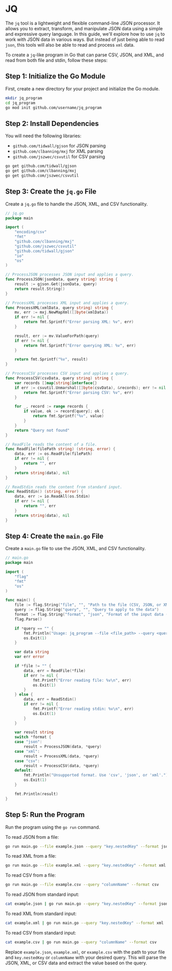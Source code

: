 # JQ

The `jq` tool is a lightweight and flexible command-line JSON processor. It allows you to extract, transform, and manipulate JSON data using a simple and expressive query language. In this guide, we'll explore how to use `jq` to work with JSON data in various ways. But instead of just being able to read `json`, this tools will also be able to read and process `xml` data.

To create a `jq`-like program in Go that can parse CSV, JSON, and XML, and read from both file and stdin, follow these steps:

## Step 1: Initialize the Go Module

First, create a new directory for your project and initialize the Go module.

```sh
mkdir jq_program
cd jq_program
go mod init github.com/username/jq_program
```

## Step 2: Install Dependencies

You will need the following libraries:
- `github.com/tidwall/gjson` for JSON parsing
- `github.com/clbanning/mxj` for XML parsing
- `github.com/jszwec/csvutil` for CSV parsing

```sh
go get github.com/tidwall/gjson
go get github.com/clbanning/mxj
go get github.com/jszwec/csvutil
```

## Step 3: Create the `jq.go` File

Create a `jq.go` file to handle the JSON, XML, and CSV functionality.

```go
// jq.go
package main

import (
    "encoding/csv"
    "fmt"
    "github.com/clbanning/mxj"
    "github.com/jszwec/csvutil"
    "github.com/tidwall/gjson"
    "io"
    "os"
)

// ProcessJSON processes JSON input and applies a query.
func ProcessJSON(jsonData, query string) string {
    result := gjson.Get(jsonData, query)
    return result.String()
}

// ProcessXML processes XML input and applies a query.
func ProcessXML(xmlData, query string) string {
    mv, err := mxj.NewMapXml([]byte(xmlData))
    if err != nil {
        return fmt.Sprintf("Error parsing XML: %v", err)
    }

    result, err := mv.ValueForPath(query)
    if err != nil {
        return fmt.Sprintf("Error querying XML: %v", err)
    }

    return fmt.Sprintf("%v", result)
}

// ProcessCSV processes CSV input and applies a query.
func ProcessCSV(csvData, query string) string {
    var records []map[string]interface{}
    if err := csvutil.Unmarshal([]byte(csvData), &records); err != nil {
        return fmt.Sprintf("Error parsing CSV: %v", err)
    }

    for _, record := range records {
        if value, ok := record[query]; ok {
            return fmt.Sprintf("%v", value)
        }
    }
    return "Query not found"
}

// ReadFile reads the content of a file.
func ReadFile(filePath string) (string, error) {
    data, err := os.ReadFile(filePath)
    if err != nil {
        return "", err
    }
    return string(data), nil
}

// ReadStdin reads the content from standard input.
func ReadStdin() (string, error) {
    data, err := io.ReadAll(os.Stdin)
    if err != nil {
        return "", err
    }
    return string(data), nil
}
```

## Step 4: Create the `main.go` File

Create a `main.go` file to use the JSON, XML, and CSV functionality.

```go
// main.go
package main

import (
    "flag"
    "fmt"
    "os"
)

func main() {
    file := flag.String("file", "", "Path to the file (CSV, JSON, or XML)")
    query := flag.String("query", "", "Query to apply to the data")
    format := flag.String("format", "json", "Format of the input data (csv, json, or xml)")
    flag.Parse()

    if *query == "" {
        fmt.Println("Usage: jq_program --file <file_path> --query <query> --format <csv|json|xml>")
        os.Exit(1)
    }

    var data string
    var err error

    if *file != "" {
        data, err = ReadFile(*file)
        if err != nil {
            fmt.Printf("Error reading file: %v\n", err)
            os.Exit(1)
        }
    } else {
        data, err = ReadStdin()
        if err != nil {
            fmt.Printf("Error reading stdin: %v\n", err)
            os.Exit(1)
        }
    }

    var result string
    switch *format {
    case "json":
        result = ProcessJSON(data, *query)
    case "xml":
        result = ProcessXML(data, *query)
    case "csv":
        result = ProcessCSV(data, *query)
    default:
        fmt.Println("Unsupported format. Use 'csv', 'json', or 'xml'.")
        os.Exit(1)
    }

    fmt.Println(result)
}
```

## Step 5: Run the Program

Run the program using the `go run` command.

To read JSON from a file:

```sh
go run main.go --file example.json --query "key.nestedKey" --format json
```

To read XML from a file:

```sh
go run main.go --file example.xml --query "key.nestedKey" --format xml
```

To read CSV from a file:

```sh
go run main.go --file example.csv --query "columnName" --format csv
```

To read JSON from standard input:

```sh
cat example.json | go run main.go --query "key.nestedKey" --format json
```

To read XML from standard input:

```sh
cat example.xml | go run main.go --query "key.nestedKey" --format xml
```

To read CSV from standard input:

```sh
cat example.csv | go run main.go --query "columnName" --format csv
```

Replace `example.json`, `example.xml`, or `example.csv` with the path to your file and `key.nestedKey` or `columnName` with your desired query. This will parse the JSON, XML, or CSV data and extract the value based on the query.